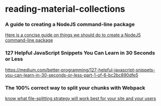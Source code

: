 # reading-material-collections


### A guide to creating a NodeJS command-line package
[Here is a concise guide on things we should do to create a NodeJS command-line package](https://x-team.com/blog/a-guide-to-creating-a-nodejs-command/)

### 127 Helpful JavaScript Snippets You Can Learn in 30 Seconds or Less
https://medium.com/better-programming/127-helpful-javascript-snippets-you-can-learn-in-30-seconds-or-less-part-1-of-6-bc2bc890dfe5

### The 100% correct way to split your chunks with Webpack
[know what file-splitting strategy will work best for your site and your users](https://medium.com/hackernoon/the-100-correct-way-to-split-your-chunks-with-webpack-f8a9df5b7758)
